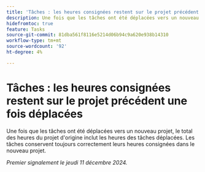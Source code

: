 ```yaml
---
title: 'Tâches : les heures consignées restent sur le projet précédent une fois déplacées'
description: Une fois que les tâches ont été déplacées vers un nouveau projet, le total des heures du projet d'origine inclut les heures des tâches déplacées. Les tâches conservent toujours correctement leurs heures consignées dans le nouveau projet.
hidefromtoc: true
feature: Tasks
source-git-commit: 81dba561f8116e5214d06b94c9a620e938b14310
workflow-type: tm+mt
source-wordcount: '92'
ht-degree: 4%

---
```


# Tâches : les heures consignées restent sur le projet précédent une fois déplacées

Une fois que les tâches ont été déplacées vers un nouveau projet, le total des heures du projet d&#39;origine inclut les heures des tâches déplacées. Les tâches conservent toujours correctement leurs heures consignées dans le nouveau projet.

_Premier signalement le jeudi 11 décembre 2024._
